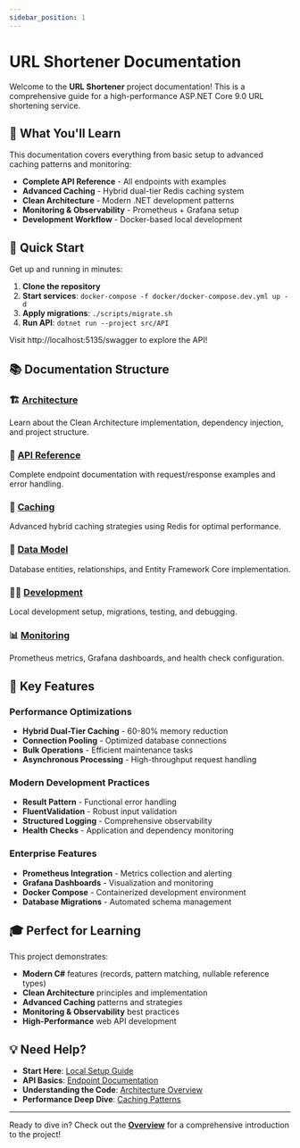 ```yaml
---
sidebar_position: 1
---
```


# URL Shortener Documentation

Welcome to the **URL Shortener** project documentation! This is a comprehensive guide for a high-performance ASP.NET Core 9.0 URL shortening service.

## 🎯 What You'll Learn

This documentation covers everything from basic setup to advanced caching patterns and monitoring:

- **Complete API Reference** - All endpoints with examples
- **Advanced Caching** - Hybrid dual-tier Redis caching system
- **Clean Architecture** - Modern .NET development patterns  
- **Monitoring & Observability** - Prometheus + Grafana setup
- **Development Workflow** - Docker-based local development

## 🚀 Quick Start

Get up and running in minutes:

1. **Clone the repository**
2. **Start services**: `docker-compose -f docker/docker-compose.dev.yml up -d`
3. **Apply migrations**: `./scripts/migrate.sh`
4. **Run API**: `dotnet run --project src/API`

Visit http://localhost:5135/swagger to explore the API!

## 📚 Documentation Structure

### 🏗️ [Architecture](./architecture/clean-architecture.md)
Learn about the Clean Architecture implementation, dependency injection, and project structure.

### 📡 [API Reference](./api/endpoints.md)  
Complete endpoint documentation with request/response examples and error handling.

### 🚀 [Caching](./caching/patterns.md)
Advanced hybrid caching strategies using Redis for optimal performance.

### 💾 [Data Model](./data-model/entities.md)
Database entities, relationships, and Entity Framework Core implementation.

### 👨‍💻 [Development](./development/local-setup.md)
Local development setup, migrations, testing, and debugging.

### 📊 [Monitoring](./monitoring/observability.md)
Prometheus metrics, Grafana dashboards, and health check configuration.

## 🔧 Key Features

### Performance Optimizations
- **Hybrid Dual-Tier Caching** - 60-80% memory reduction
- **Connection Pooling** - Optimized database connections
- **Bulk Operations** - Efficient maintenance tasks
- **Asynchronous Processing** - High-throughput request handling

### Modern Development Practices
- **Result Pattern** - Functional error handling
- **FluentValidation** - Robust input validation
- **Structured Logging** - Comprehensive observability
- **Health Checks** - Application and dependency monitoring

### Enterprise Features
- **Prometheus Integration** - Metrics collection and alerting
- **Grafana Dashboards** - Visualization and monitoring
- **Docker Compose** - Containerized development environment
- **Database Migrations** - Automated schema management

## 🎓 Perfect for Learning

This project demonstrates:
- **Modern C#** features (records, pattern matching, nullable reference types)
- **Clean Architecture** principles and implementation
- **Advanced Caching** patterns and strategies  
- **Monitoring & Observability** best practices
- **High-Performance** web API development

## 💡 Need Help?

- **Start Here**: [Local Setup Guide](./development/local-setup.md)
- **API Basics**: [Endpoint Documentation](./api/endpoints.md)  
- **Understanding the Code**: [Architecture Overview](./architecture/clean-architecture.md)
- **Performance Deep Dive**: [Caching Patterns](./caching/patterns.md)

---

Ready to dive in? Check out the [**Overview**](./overview.md) for a comprehensive introduction to the project!
